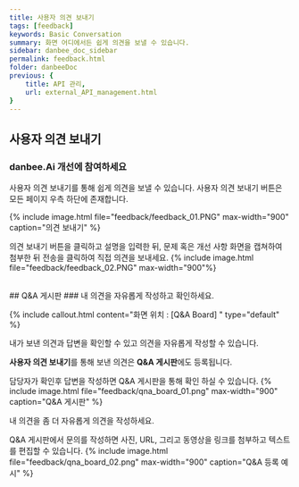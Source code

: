 ```yaml
---
title: 사용자 의견 보내기
tags: [feedback]
keywords: Basic Conversation
summary: 화면 어디에서든 쉽게 의견을 보낼 수 있습니다.
sidebar: danbee_doc_sidebar
permalink: feedback.html
folder: danbeeDoc
previous: {
    title: API 관리,
    url: external_API_management.html
}
---
```


## 사용자 의견 보내기

### danbee.Ai 개선에 참여하세요
사용자 의견 보내기를 통해 쉽게 의견을 보낼 수 있습니다. 사용자 의견 보내기 버튼은 모든 페이지 우측 하단에 존재합니다.

{% include image.html file="feedback/feedback_01.PNG" max-width="900" caption="의견 보내기" %}

의견 보내기 버튼을 클릭하고 설명을 입력한 뒤, 문제 혹은 개선 사항 화면을 캡쳐하여 첨부한 뒤 전송을 클릭하여 직접 의견을 보내세요.
{% include image.html file="feedback/feedback_02.PNG" max-width="900"%}



<br/>
## Q&A 게시판
### 내 의견을 자유롭게 작성하고 확인하세요.

{% include callout.html content="화면 위치 : [Q&A Board] " type="default" %}

내가 보낸 의견과 답변을 확인할 수 있고 의견을 자유롭게 작성할 수 있습니다.

**사용자 의견 보내기**를 통해 보낸 의견은 **Q&A 게시판**에도 등록됩니다.


담당자가 확인후 답변을 작성하면 Q&A 게시판을 통해 확인 하실 수 있습니다.
{% include image.html file="feedback/qna_board_01.png" max-width="900" caption="Q&A 게시판" %}


내 의견을 좀 더 자유롭게 의견을 작성하세요.

Q&A 게시판에서 문의를 작성하면 사진, URL, 그리고 동영상을 링크를 첨부하고 텍스트를 편집할 수 있습니다.
{% include image.html file="feedback/qna_board_02.png" max-width="900" caption="Q&A 등록 예시" %}


